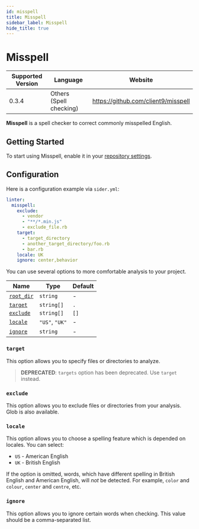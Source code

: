 ```yaml
---
id: misspell
title: Misspell
sidebar_label: Misspell
hide_title: true
---
```


# Misspell

| Supported Version | Language                | Website                             |
| ----------------- | ----------------------- | ----------------------------------- |
| 0.3.4             | Others (Spell checking) | https://github.com/client9/misspell |

**Misspell** is a spell checker to correct commonly misspelled English.

## Getting Started

To start using Misspell, enable it in your [repository settings](../../getting-started/repository-settings.md).

## Configuration

Here is a configuration example via `sider.yml`:

```yaml
linter:
  misspell:
    exclude:
      - vendor
      - "**/*.min.js"
      - exclude_file.rb
    target:
      - target_directory
      - another_target_directory/foo.rb
      - bar.rb
    locale: UK
    ignore: center,behavior
```

You can use several options to more comfortable analysis to your project.

| Name                                                                                  | Type           | Default |
| ------------------------------------------------------------------------------------- | -------------- | ------- |
| [`root_dir`](../../getting-started/custom-configuration.md#linteranalyzer_idroot_dir) | `string`       | -       |
| [`target`](#target)                                                                   | `string[]`     | `.`     |
| [`exclude`](#exclude)                                                                 | `string[]`     | `[]`    |
| [`locale`](#locale)                                                                   | `"US"`, `"UK"` | -       |
| [`ignore`](#ignore)                                                                   | `string`       | -       |

### `target`

This option allows you to specify files or directories to analyze.

> **DEPRECATED**: `targets` option has been deprecated. Use `target` instead.

### `exclude`

This option allows you to exclude files or directories from your analysis. Glob is also available.

### `locale`

This option allows you to choose a spelling feature which is depended on locales. You can select:

- `US` - American English
- `UK` - British English

If the option is omitted, words, which have different spelling in British English and American English, will _not_ be detected.
For example, `color` and `colour`, `center` and `centre`, etc.

### `ignore`

This option allows you to ignore certain words when checking. This value should be a comma-separated list.
